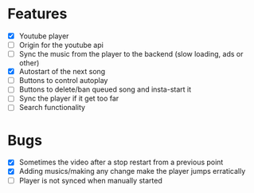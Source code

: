 # Features

- [x] Youtube player
- [ ] Origin for the youtube api
- [ ] Sync the music from the player to the backend (slow loading, ads or other)
- [x] Autostart of the next song
- [ ] Buttons to control autoplay
- [ ] Buttons to delete/ban queued song and insta-start it
- [ ] Sync the player if it get too far
- [ ] Search functionality

# Bugs

- [x] Sometimes the video after a stop restart from a previous point
- [x] Adding musics/making any change make the player jumps erratically
- [ ] Player is not synced when manually started
